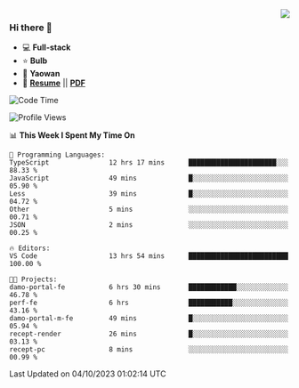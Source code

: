 <img align="right" src="https://github-readme-stats.vercel.app/api?username=LolipopJ&show_icons=true&count_private=true&hide_title=true&include_all_commits=true&theme=vue">

### Hi there 👋

- :computer: **Full-stack**
- :star: **Bulb**
- :pill: **Yaowan**
- :milky_way: [**Resume**](https://lolipopj.github.io/resume/) || [**PDF**](https://cdn.jsdelivr.net/gh/lolipopj/resume/export/resume-en.pdf)

<!--START_SECTION:waka-->
![Code Time](http://img.shields.io/badge/Code%20Time-1%2C749%20hrs%2040%20mins-blue)

![Profile Views](http://img.shields.io/badge/Profile%20Views-1-blue)

📊 **This Week I Spent My Time On** 

```text
💬 Programming Languages: 
TypeScript               12 hrs 17 mins      ██████████████████████░░░   88.33 % 
JavaScript               49 mins             █░░░░░░░░░░░░░░░░░░░░░░░░   05.90 % 
Less                     39 mins             █░░░░░░░░░░░░░░░░░░░░░░░░   04.72 % 
Other                    5 mins              ░░░░░░░░░░░░░░░░░░░░░░░░░   00.71 % 
JSON                     2 mins              ░░░░░░░░░░░░░░░░░░░░░░░░░   00.25 % 

🔥 Editors: 
VS Code                  13 hrs 54 mins      █████████████████████████   100.00 % 

🐱‍💻 Projects: 
damo-portal-fe           6 hrs 30 mins       ████████████░░░░░░░░░░░░░   46.78 % 
perf-fe                  6 hrs               ███████████░░░░░░░░░░░░░░   43.16 % 
damo-portal-m-fe         49 mins             █░░░░░░░░░░░░░░░░░░░░░░░░   05.94 % 
recept-render            26 mins             █░░░░░░░░░░░░░░░░░░░░░░░░   03.13 % 
recept-pc                8 mins              ░░░░░░░░░░░░░░░░░░░░░░░░░   00.99 % 
```


 Last Updated on 04/10/2023 01:02:14 UTC
<!--END_SECTION:waka-->
